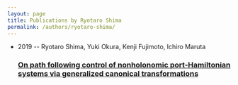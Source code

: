 ```yaml
---
layout: page
title: Publications by Ryotaro Shima
permalink: /authors/ryotaro-shima/
---
```


<ul class="post-list">
<li><span class='post-meta'>2019 -- Ryotaro Shima, Yuki Okura, Kenji Fujimoto, Ichiro Maruta</span><h3><a class='post-link' href='../../on-path-following-control-of-nonholonomic-port-hamiltonian-systems-via-generalized-canonical-transformations'>On path following control of nonholonomic port-Hamiltonian systems via generalized canonical transformations</a></h3></li>

</ul>
